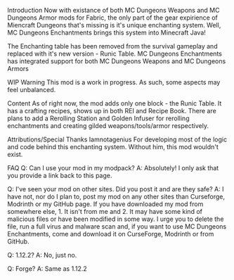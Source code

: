 Introduction
Now with existance of both MC Dungeons Weapons and MC Dungeons Armor mods for Fabric, the only part of the gear expirience of Miencraft Dungeons that's missing is it's unique enchanting system. Well, MC Dungeons Enchantments brings this system into Minecraft Java!

The Enchanting table has been removed from the survival gameplay and replaced with it's new version - Runic Table.
MC Dungeons Enchantments has integrated support for both MC Dungeons Weapons and MC Dungeons Armors


WIP Warning
This mod is a work in progress. As such, some aspects may feel unbalanced.


Content
As of right now, the mod adds only one block - the Runic Table. It has a crafting recipes, shows up in both REI and Recipe Book. There are plans to add a Rerolling Station and Golden Infuser for rerolling enchantments and creating gilded weapons/tools/armor respectively.


Attributions/Special Thanks
Iamnotagenius
For developing most of the logic and code behind this enchanting system. Without him, this mod wouldn't exist.


FAQ
Q: Can I use your mod in my modpack?
A: Absolutely! I only ask that you provide a link back to this page.

Q: I've seen your mod on other sites. Did you post it and are they safe?
A: I have not, nor do I plan to, post my mod on any other sites than Curseforge, Modrinth or my GitHub page. If you have downloaded my mod from somewhere else, 1. It isn't from me and 2. It may have some kind of malicious files or have been modified in some way. I urge you to delete the file, run a full virus and malware scan and, if you want to use MC Dungeons Enchantments, come and download it on CurseForge, Modrinth or from GitHub.

Q: 1.12.2?
A: No, just no.

Q: Forge?
A: Same as 1.12.2
